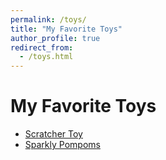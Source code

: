 ```yaml
---
permalink: /toys/
title: "My Favorite Toys"
author_profile: true
redirect_from: 
  - /toys.html
---
```


# My Favorite Toys

- [Scratcher Toy](https://www.amazon.com/Kitty-City-Swat-Track-Toys/dp/B06WGMSL8Z/ref=sr_1_5?dchild=1&keywords=cat+toys+scratcher&qid=1605840145&sr=8-5)
- [Sparkly Pompoms](https://www.amazon.com/Rimobul-Assorted-Color-Sparkle-Favorite/dp/B00LJ392JC/ref=sr_1_2?dchild=1&keywords=pom+poms+cat+toy&qid=1605840200&sr=8-2)
